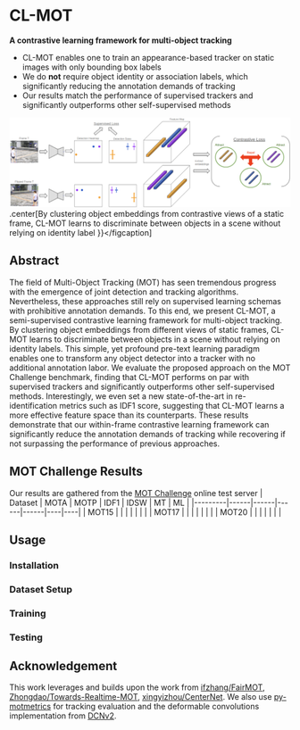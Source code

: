 # CL-MOT
**A contrastive learning framework for multi-object tracking** 
- CL-MOT enables one to train an appearance-based tracker on static images with only bounding box labels
- We do **not** require object identity or association labels, which significantly reducing the annotation demands of tracking
- Our results match the performance of supervised trackers and significantly outperforms other self-supervised methods

![CL-MOT Training pipeline](assets/training_cycle.png?raw=true "CL-MOT training pipeline")
.center[By clustering object embeddings from contrastive views of a static frame, CL-MOT learns to discriminate between objects in a scene without relying on identity label }}</figcaption]

## Abstract
The field of Multi-Object Tracking (MOT) has seen tremendous progress with the emergence of joint detection and tracking algorithms. Nevertheless, these approaches still rely on supervised learning schemas with prohibitive annotation demands. To this end, we present CL-MOT, a semi-supervised contrastive learning framework for multi-object tracking. By clustering object embeddings from different views of static frames, CL-MOT learns to discriminate between objects in a scene without relying on identity labels. This simple, yet profound pre-text learning paradigm enables one to transform any object detector into a tracker with no additional annotation labor. We evaluate the proposed approach on the MOT Challenge benchmark, finding that CL-MOT performs on par with supervised trackers and significantly outperforms other self-supervised methods. Interestingly, we even set a new state-of-the-art in re-identification metrics such as IDF1 score, suggesting that CL-MOT learns a more effective feature space than its counterparts. These results demonstrate that our within-frame contrastive learning framework can significantly reduce the annotation demands of tracking while recovering if not surpassing the performance of previous approaches.

## MOT Challenge Results 
Our results are gathered from the  [MOT Challenge](https://motchallenge.net/) online test server 
| Dataset | MOTA | MOTP | IDF1 | IDSW | MT | ML |
|---------|------|------|------|------|----|----|
| MOT15   |      |      |      |      |    |    |
| MOT17   |      |      |      |      |    |    |
| MOT20   |      |      |      |      |    |    |

## Usage

### Installation

### Dataset Setup

### Training

### Testing

## Acknowledgement
This work leverages and builds upon the work from [ifzhang/FairMOT](https://github.com/ifzhang/FairMOT), [Zhongdao/Towards-Realtime-MOT](https://github.com/Zhongdao/Towards-Realtime-MOT), [xingyizhou/CenterNet](https://github.com/xingyizhou/CenterTrack). We also use [py-motmetrics](https://github.com/cheind/py-motmetrics) for tracking evaluation and the deformable convolutions implementation from [DCNv2](https://github.com/CharlesShang/DCNv2).

